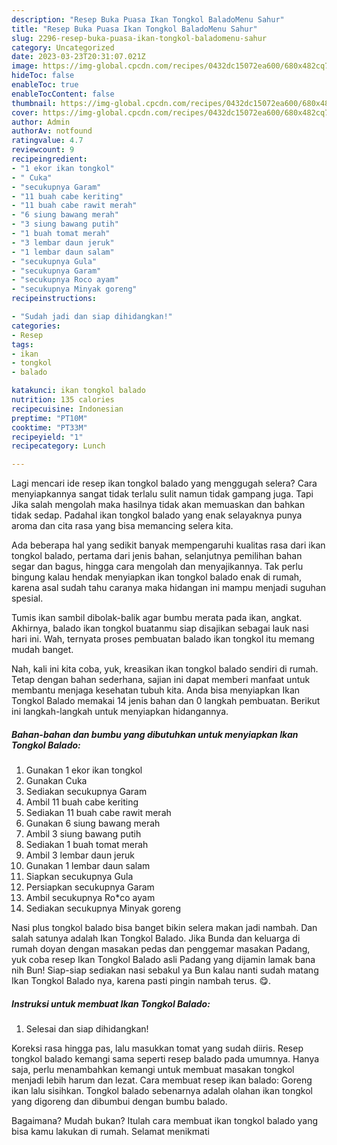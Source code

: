 ```yaml
---
description: "Resep Buka Puasa Ikan Tongkol BaladoMenu Sahur"
title: "Resep Buka Puasa Ikan Tongkol BaladoMenu Sahur"
slug: 2296-resep-buka-puasa-ikan-tongkol-baladomenu-sahur
category: Uncategorized
date: 2023-03-23T20:31:07.021Z
image: https://img-global.cpcdn.com/recipes/0432dc15072ea600/680x482cq70/ikan-tongkol-balado-foto-resep-utama.jpg
hideToc: false
enableToc: true
enableTocContent: false
thumbnail: https://img-global.cpcdn.com/recipes/0432dc15072ea600/680x482cq70/ikan-tongkol-balado-foto-resep-utama.jpg
cover: https://img-global.cpcdn.com/recipes/0432dc15072ea600/680x482cq70/ikan-tongkol-balado-foto-resep-utama.jpg
author: Admin
authorAv: notfound
ratingvalue: 4.7
reviewcount: 9
recipeingredient:
- "1 ekor ikan tongkol"
- " Cuka"
- "secukupnya Garam"
- "11 buah cabe keriting"
- "11 buah cabe rawit merah"
- "6 siung bawang merah"
- "3 siung bawang putih"
- "1 buah tomat merah"
- "3 lembar daun jeruk"
- "1 lembar daun salam"
- "secukupnya Gula"
- "secukupnya Garam"
- "secukupnya Roco ayam"
- "secukupnya Minyak goreng"
recipeinstructions:

- "Sudah jadi dan siap dihidangkan!"
categories:
- Resep
tags:
- ikan
- tongkol
- balado

katakunci: ikan tongkol balado 
nutrition: 135 calories
recipecuisine: Indonesian
preptime: "PT10M"
cooktime: "PT33M"
recipeyield: "1"
recipecategory: Lunch

---
```



Lagi mencari ide resep ikan tongkol balado yang menggugah selera? Cara menyiapkannya sangat tidak terlalu sulit namun tidak gampang juga. Tapi Jika salah mengolah maka hasilnya tidak akan memuaskan dan bahkan tidak sedap. Padahal ikan tongkol balado yang enak selayaknya punya aroma dan cita rasa yang bisa memancing selera kita.


Ada beberapa hal yang sedikit banyak mempengaruhi kualitas rasa dari ikan tongkol balado, pertama dari jenis bahan, selanjutnya pemilihan bahan segar dan bagus, hingga cara mengolah dan menyajikannya. Tak perlu bingung kalau hendak menyiapkan ikan tongkol balado enak di rumah, karena asal sudah tahu caranya maka hidangan ini mampu menjadi suguhan spesial.

Tumis ikan sambil dibolak-balik agar bumbu merata pada ikan, angkat. Akhirnya, balado ikan tongkol buatanmu siap disajikan sebagai lauk nasi hari ini. Wah, ternyata proses pembuatan balado ikan tongkol itu memang mudah banget.


Nah, kali ini kita coba, yuk, kreasikan ikan tongkol balado sendiri di rumah. Tetap dengan bahan sederhana, sajian ini dapat memberi manfaat untuk membantu menjaga kesehatan tubuh kita. Anda bisa menyiapkan Ikan Tongkol Balado memakai 14 jenis bahan dan 0 langkah pembuatan. Berikut ini langkah-langkah untuk menyiapkan hidangannya.

<!--inarticleads1-->

##### Bahan-bahan dan bumbu yang dibutuhkan untuk menyiapkan Ikan Tongkol Balado:

1. Gunakan 1 ekor ikan tongkol
1. Gunakan  Cuka
1. Sediakan secukupnya Garam
1. Ambil 11 buah cabe keriting
1. Sediakan 11 buah cabe rawit merah
1. Gunakan 6 siung bawang merah
1. Ambil 3 siung bawang putih
1. Sediakan 1 buah tomat merah
1. Ambil 3 lembar daun jeruk
1. Gunakan 1 lembar daun salam
1. Siapkan secukupnya Gula
1. Persiapkan secukupnya Garam
1. Ambil secukupnya Ro*co ayam
1. Sediakan secukupnya Minyak goreng


Nasi plus tongkol balado bisa banget bikin selera makan jadi nambah. Dan salah satunya adalah Ikan Tongkol Balado. Jika Bunda dan keluarga di rumah doyan dengan masakan pedas dan penggemar masakan Padang, yuk coba resep Ikan Tongkol Balado asli Padang yang dijamin lamak bana nih Bun! Siap-siap sediakan nasi sebakul ya Bun kalau nanti sudah matang Ikan Tongkol Balado nya, karena pasti pingin nambah terus. 😋. 

<!--inarticleads2-->

##### Instruksi untuk membuat Ikan Tongkol Balado:


1. Selesai dan siap dihidangkan!

Koreksi rasa hingga pas, lalu masukkan tomat yang sudah diiris. Resep tongkol balado kemangi sama seperti resep balado pada umumnya. Hanya saja, perlu menambahkan kemangi untuk membuat masakan tongkol menjadi lebih harum dan lezat. Cara membuat resep ikan balado: Goreng ikan lalu sisihkan. Tongkol balado sebenarnya adalah olahan ikan tongkol yang digoreng dan dibumbui dengan bumbu balado. 

Bagaimana? Mudah bukan? Itulah cara membuat ikan tongkol balado yang bisa kamu lakukan di rumah. Selamat menikmati
